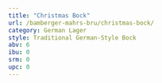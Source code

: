 ```yaml
---
title: "Christmas Bock"
url: /bamberger-mahrs-bru/christmas-bock/
category: German Lager
style: Traditional German-Style Bock
abv: 6
ibu: 0
srm: 0
upc: 0
---
```


